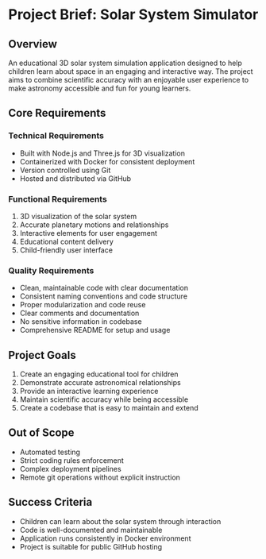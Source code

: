 # Project Brief: Solar System Simulator

## Overview

An educational 3D solar system simulation application designed to help children learn about space in an engaging and interactive way. The project aims to combine scientific accuracy with an enjoyable user experience to make astronomy accessible and fun for young learners.

## Core Requirements

### Technical Requirements

- Built with Node.js and Three.js for 3D visualization
- Containerized with Docker for consistent deployment
- Version controlled using Git
- Hosted and distributed via GitHub

### Functional Requirements

1. 3D visualization of the solar system
2. Accurate planetary motions and relationships
3. Interactive elements for user engagement
4. Educational content delivery
5. Child-friendly user interface

### Quality Requirements

- Clean, maintainable code with clear documentation
- Consistent naming conventions and code structure
- Proper modularization and code reuse
- Clear comments and documentation
- No sensitive information in codebase
- Comprehensive README for setup and usage

## Project Goals

1. Create an engaging educational tool for children
2. Demonstrate accurate astronomical relationships
3. Provide an interactive learning experience
4. Maintain scientific accuracy while being accessible
5. Create a codebase that is easy to maintain and extend

## Out of Scope

- Automated testing
- Strict coding rules enforcement
- Complex deployment pipelines
- Remote git operations without explicit instruction

## Success Criteria

- Children can learn about the solar system through interaction
- Code is well-documented and maintainable
- Application runs consistently in Docker environment
- Project is suitable for public GitHub hosting
